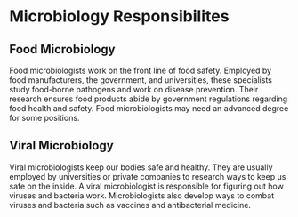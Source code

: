 # Microbiology Responsibilites
## Food Microbiology
Food microbiologists work on the front line of food safety. Employed by food manufacturers, the government, and universities, these specialists study food-borne pathogens and work on disease prevention. Their research ensures food products abide by government regulations regarding food health and safety. Food microbiologists may need an advanced degree for some positions.
## Viral Microbiology
Viral microbiologists keep our bodies safe and healthy. They are usually employed by universities or private companies to research ways to keep us safe on the inside. A viral microbiologist is responsible for figuring out how viruses and bacteria work. Microbiologists also develop ways to combat viruses and bacteria such as vaccines and antibacterial medicine.
<!--stackedit_data:
eyJoaXN0b3J5IjpbLTExNTIwNDkxNTRdfQ==
-->